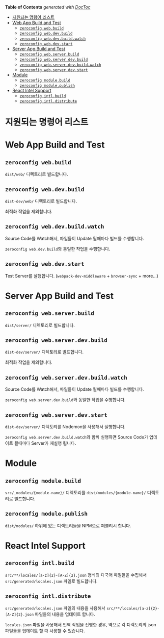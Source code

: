 <!-- START doctoc generated TOC please keep comment here to allow auto update -->
<!-- DON'T EDIT THIS SECTION, INSTEAD RE-RUN doctoc TO UPDATE -->
**Table of Contents**  *generated with [DocToc](https://github.com/thlorenz/doctoc)*

- [지원되는 명령어 리스트](#%EC%A7%80%EC%9B%90%EB%90%98%EB%8A%94-%EB%AA%85%EB%A0%B9%EC%96%B4-%EB%A6%AC%EC%8A%A4%ED%8A%B8)
- [Web App Build and Test](#web-app-build-and-test)
  - [`zeroconfig web.build`](#zeroconfig-webbuild)
  - [`zeroconfig web.dev.build`](#zeroconfig-webdevbuild)
  - [`zeroconfig web.dev.build.watch`](#zeroconfig-webdevbuildwatch)
  - [`zeroconfig web.dev.start`](#zeroconfig-webdevstart)
- [Server App Build and Test](#server-app-build-and-test)
  - [`zeroconfig web.server.build`](#zeroconfig-webserverbuild)
  - [`zeroconfig web.server.dev.build`](#zeroconfig-webserverdevbuild)
  - [`zeroconfig web.server.dev.build.watch`](#zeroconfig-webserverdevbuildwatch)
  - [`zeroconfig web.server.dev.start`](#zeroconfig-webserverdevstart)
- [Module](#module)
  - [`zeroconfig module.build`](#zeroconfig-modulebuild)
  - [`zeroconfig module.publish`](#zeroconfig-modulepublish)
- [React Intel Support](#react-intel-support)
  - [`zeroconfig intl.build`](#zeroconfig-intlbuild)
  - [`zeroconfig intl.distribute`](#zeroconfig-intldistribute)

<!-- END doctoc generated TOC please keep comment here to allow auto update -->

# 지원되는 명령어 리스트

# Web App Build and Test

## `zeroconfig web.build`

`dist/web/` 디렉토리로 빌드합니다.

## `zeroconfig web.dev.build`

`dist-dev/web/` 디렉토리로 빌드합니다.

최적화 작업을 제외합니다.

## `zeroconfig web.dev.build.watch`

Source Code를 Watch해서, 파일들이 Update 될때마다 빌드를 수행합니다.

`zeroconfig web.dev.build`와 동일한 작업을 수행합니다.

## `zeroconfig web.dev.start`

Test Server를 실행합니다. (`webpack-dev-middleware` + `browser-sync` + more...)

# Server App Build and Test

## `zeroconfig web.server.build`

`dist/server/` 디렉토리로 빌드합니다.

## `zeroconfig web.server.dev.build`

`dist-dev/server/` 디렉토리로 빌드합니다.

최적화 작업을 제외합니다.

## `zeroconfig web.server.dev.build.watch`

Source Code를 Watch해서, 파일들이 Update 될때마다 빌드를 수행합니다.

`zeroconfig web.server.dev.build`와 동일한 작업을 수행합니다.

## `zeroconfig web.server.dev.start`

`dist-dev/server/` 디렉토리를 Nodemon을 사용해서 실행합니다.

`zeroconfig web.server.dev.build.watch`와 함께 실행하면 Source Code가 업데이트 될때마다 Server가 재실행 됩니다.

# Module

## `zeroconfig module.build`
`src/_modules/{module-name}/` 디렉토리를 `dist/modules/{module-name}/` 디렉토리로 빌드합니다.

## `zeroconfig module.publish`
`dist/modules/` 하위에 있는 디렉토리들을 NPM으로 퍼블리시 합니다.

# React Intel Support

## `zeroconfig intl.build`

`src/**/locales/[a-z]{2}-[A-Z]{2}.json` 형식의 다국어 파일들을 수집해서 `src/generated/locales.json` 파일로 빌드합니다.

## `zeroconfig intl.distribute`

`src/generated/locales.json` 파일의 내용을 사용해서 `src/**/locales/[a-z]{2}-[A-Z]{2}.json` 파일들의 내용을 업데이트 합니다.

`locales.json` 파일을 사용해서 번역 작업을 진행한 경우, 역으로 각 디렉토리의 json 파일들을 업데이트 할 때 사용할 수 있습니다.